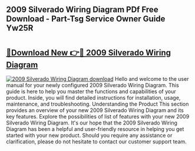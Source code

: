 ## 2009 Silverado Wiring Diagram PDf Free Download - Part-Tsg Service Owner Guide Yw25R

# <h2><a href="http://dfpqlby.blite.top/?on=2009+Silverado+Wiring+Diagram">🔗Download New 👉🔴 2009 Silverado Wiring Diagram</a></h2>

[![2009 Silverado Wiring Diagram download](https://i.imgur.com/lujVjoI.png)](http://dfpqlby.blite.top/?on=2009+Silverado+Wiring+Diagram)
Hello and welcome to the user manual for your newly configured 2009 Silverado Wiring Diagram. This guide is here to help you master the functions and capabilities of your product. Inside, you will find detailed instructions for installation, usage, maintenance, and troubleshooting. Understanding the Product This section provides an overview of your new 2009 Silverado Wiring Diagram and its key features. Explore the possibilities of list of features with your new 2009 Silverado Wiring Diagram. It's our hope that the 2009 Silverado Wiring Diagram has been a helpful and user-friendly resource in helping you get started with your new product. Should you require any assistance or clarification, please do not hesitate to contact our customer support team.
